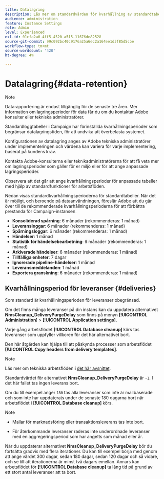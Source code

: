 ```yaml
---
title: Datalagring
description: Läs mer om standardvärden för kvarhållning av standardtabeller
audience: administration
feature: Instance Settings
role: Admin
level: Experienced
exl-id: 01cfa2a0-4ff5-4520-a515-11676de82528
source-git-commit: 99c092bc40c9176a25a6ec2a164ee1d3f85d5cbe
workflow-type: tm+mt
source-wordcount: '420'
ht-degree: 4%

---
```


# Datalagring{#data-retention}

>[!NOTE]
>
>Datarapportering är endast tillgänglig för de senaste tre åren. Mer information om lagringsperioder för data får du om du kontaktar Adobe konsulter eller tekniska administratörer.

Standardloggtabeller i Campaign har förinställda kvarhållningsperioder som begränsar datalagringstiden, för att undvika att överbelasta systemet.

Konfigurationen av datalagring anges av Adobe tekniska administratörer under implementeringen och värdena kan variera för varje implementering, baserat på kundens krav.

Kontakta Adobe-konsulterna eller teknikadministratörerna för att få veta mer om lagringsperioder som gäller för er miljö eller för att ange anpassade lagringsperioder.

Observera att det går att ange kvarhållningsperioder för anpassade tabeller med hjälp av standardfunktioner för arbetsflöden.

Nedan visas standardkvarhållningsperioderna för standardtabeller. När det är möjligt, och beroende på dataanvändningen, föreslår Adobe att du går över till de rekommenderade kvarhållningsperioderna för att förbättra prestanda för Campaign-instansen.

* **Konsoliderad spårning**: 6 månader (rekommenderas: 1 månad)
* **Leveransloggar**: 6 månader (rekommenderas: 1 månad)
* **Spårningsloggar**: 6 månader (rekommenderas: 1 månad)
* **Händelser**: 1 månad
* **Statistik för händelsebearbetning**: 6 månader (rekommenderas: 1 månad)
* **Arkiverade händelser**: 6 månader (rekommenderas: 1 månad)
* **Tillfälliga enheter**: 7 dagar
* **Ignorerade pipeline-händelser**: 1 månad
* **Leveransmeddelanden**: 1 månad
* **Exportera granskning**: 6 månader (rekommenderas: 1 månad)

## Kvarhållningsperiod för leveranser {#deliveries}

Som standard är kvarhållningsperioden för leveranser obegränsad.

Om det finns många leveranser på din instans kan du uppdatera alternativet **NmsCleanup_DeliveryPurgeDelay** som finns på menyn **[!UICONTROL Administration]** > **[!UICONTROL Application settings]**.

Varje gång arbetsflödet **[!UICONTROL Database cleanup]** körs tas leveranser som uppfyller villkoren för det här alternativet bort.

Den här åtgärden kan hjälpa till att påskynda processer som arbetsflödet **[!UICONTROL Copy headers from delivery templates]**.

>[!NOTE]
>
>Läs mer om tekniska arbetsflöden i [det här avsnittet](technical-workflows.md).


Standardvärdet för alternativet **NmsCleanup_DeliveryPurgeDelay** är `-1`. I det här fallet tas ingen leverans bort.

Om du till exempel anger `180` tas alla leveranser som inte är mallbaserade och som inte har uppdaterats under de senaste 180 dagarna bort när arbetsflödet i **[!UICONTROL Database cleanup]** körs.

>[!NOTE]
>
>* Mallar för marknadsföring eller transaktionsleverans tas inte bort.
>
>* För återkommande leveranser raderas inte underordnade leveranser med en aggregeringsperiod som har angetts som månad eller år.

När du uppdaterar alternativet **NmsCleanup_DeliveryPurgeDelay** bör du fortsätta gradvis med flera iterationer. Du kan till exempel börja med genom att ange värdet 300 dagar, sedan 180 dagar, sedan 120 dagar och så vidare, och se till att iterationerna är minst två dagars emellan. Annars kan arbetsflödet för **[!UICONTROL Database cleanup]** ta lång tid på grund av ett stort antal leveranser att ta bort.

